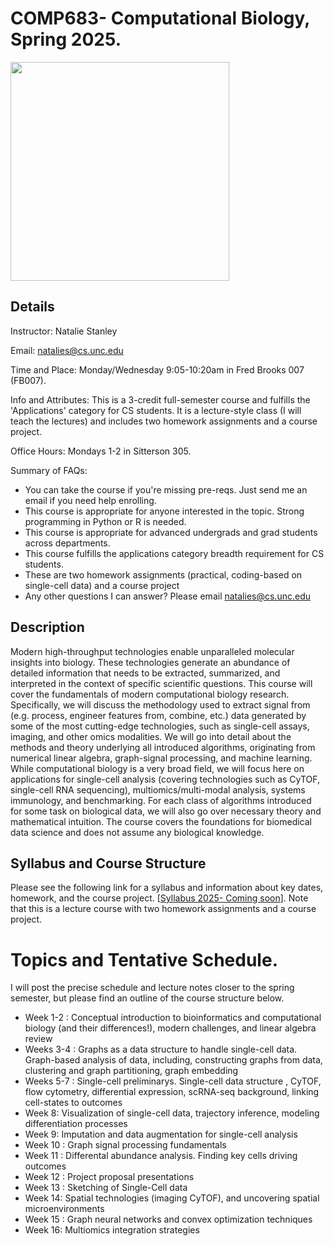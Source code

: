 # COMP683- Computational Biology, Spring 2025. 
<p>
  <img src="https://github.com/natalies-teaching/comp683-2025/blob/main/comp683-20252.png?raw=True" width="350" />
</p>

## Details

Instructor: Natalie Stanley

Email: natalies@cs.unc.edu

Time and Place: Monday/Wednesday 9:05-10:20am in Fred Brooks 007 (FB007). 

Info and Attributes: This is a 3-credit full-semester course and fulfills the 'Applications' category for CS students. It is a lecture-style class (I will teach the lectures) and includes two homework assignments and a course project. 

Office Hours: Mondays 1-2 in Sitterson 305. 

Summary of FAQs: 

* You can take the course if you're missing pre-reqs. Just send me an email if you need help enrolling.
* This course is appropriate for anyone interested in the topic. Strong programming in Python or R is needed.
* This course is appropriate for advanced undergrads and grad students across departments.
* This course fulfills the applications category breadth requirement for CS students.
* These are two homework assignments (practical, coding-based on single-cell data) and a course project
* Any other questions I can answer? Please email natalies@cs.unc.edu  

## Description
Modern high-throughput technologies enable unparalleled molecular insights into biology. These technologies generate an abundance of detailed information that needs to be extracted, summarized, and interpreted in the context of specific scientific questions. This course will cover the fundamentals of modern computational biology research. Specifically, we will discuss the methodology used to extract signal from (e.g. process, engineer features from, combine, etc.) data generated by some of the most cutting-edge technologies, such as single-cell assays, imaging, and other omics modalities. We will go into detail about the methods and theory underlying all introduced algorithms, originating from numerical linear algebra, graph-signal processing, and machine learning. While computational biology is a very broad field, we will focus here on applications for single-cell analysis (covering technologies such as CyTOF, single-cell RNA sequencing), multiomics/multi-modal analysis, systems immunology, and benchmarking. For each class of algorithms introduced for some task on biological data, we will also go over necessary theory and mathematical intuition. The course covers the foundations for biomedical data science and does not assume any biological knowledge.

## Syllabus and Course Structure
Please see the following link for a syllabus and information about key dates, homework, and the course project. [[Syllabus 2025- Coming soon]()]. Note that this is a lecture course with two homework assignments and a course project. 

# Topics and Tentative Schedule. 
I will post the precise schedule and lecture notes closer to the spring semester, but please find an outline of the course structure below. 

* Week 1-2 : Conceptual introduction to bioinformatics and computational biology (and their differences!), modern challenges, and linear algebra review
* Weeks 3-4 : Graphs as a data structure to handle single-cell data. Graph-based analysis of data, including, constructing graphs from data, clustering and graph partitioning, graph embedding 
* Weeks 5-7 : Single-cell preliminarys. Single-cell data structure , CyTOF, flow cytometry, differential expression, scRNA-seq background, linking cell-states to outcomes 
* Week 8: Visualization of single-cell data, trajectory inference, modeling differentiation processes
* Week 9:  Imputation and data augmentation for single-cell analysis 
* Week 10 : Graph signal processing fundamentals
* Week 11 : Differental abundance analysis. Finding key cells driving outcomes
* Week 12 : Project proposal presentations
* Week 13 : Sketching of Single-Cell data
* Week 14: Spatial technologies (imaging CyTOF), and uncovering spatial microenvironments 
* Week 15 : Graph neural networks and convex optimization techniques
* Week 16: Multiomics integration strategies 
<!---
| Date | Topic | Reading | Notes | Code |
|------|-------|---------|-------|------|
|Thursday, Jan 11 | Intro, Bioinformatics vs Computational Biology| [[Systems Immunology, Just Getting Started](https://www.nature.com/articles/ni.3768)], [[Grand Challenges in Single-Cell Data Science](https://genomebiology.biomedcentral.com/articles/10.1186/s13059-020-1926-6)] | [[Lecture 1](https://github.com/natalies-teaching/Comp683_CompBio_2024/blob/main/Lectures/Lecture1_intro.pdf)]  | 
|Tuesday, Jan 16| Linear Algebra Review, Matrix Rank, SVD | [[SLMP. pages 10-22](https://arxiv.org/abs/2004.07984)], [[Data Matrices + Low Rank](https://arxiv.org/abs/1705.07474)] | [[Lecture 2](https://github.com/natalies-teaching/Comp683_CompBio_2024/blob/main/Lectures/Lecture2.pdf)] | [[graph tools for python](https://github.com/KrishnaswamyLab/graphtools)] |
|Thursday, Jan 18| Finish up SVD and truncated SVD; Graph Diffusion and Graph Laplacian ; Building graphs from data; Graph partitioning intro | [[LargeVis](https://arxiv.org/abs/1602.00370)], [[Random Projection Trees](https://cseweb.ucsd.edu/~dasgupta/papers/rptree-stoc.pdf)] | [[Lecture 3](https://github.com/natalies-teaching/Comp683_CompBio_2024/blob/main/Lectures/Lecture3.pdf)] |  
|Tuesday, Jan 23| Graph Partitioning; Modularity; Intro to Probabilistic Approaches Probabilistic graph partitioning (SBM, Affiliation Model))  | [[Fast Unfolding of Communities in Large Networks](https://arxiv.org/abs/0803.0476)], [[Module Detection Benchmarking in Biological Data](https://www.nature.com/articles/s41592-019-0509-5)] [[BigClam](https://dl.acm.org/doi/abs/10.1145/2433396.2433471)],  | [[Lecture 4](https://github.com/natalies-teaching/Comp683_CompBio_2024/blob/main/Lectures/Lecture4.pdf)] | [[SNAP](https://snap.stanford.edu/)], [[Louvain](https://github.com/vtraag/louvain-igraph)], [[Leiden](https://github.com/vtraag/leidenalg) [[graph-tool (SBM)](https://graph-tool.skewed.de/)]  | 
|Thursday, Jan 25| Finish modularity-based graph partitioning; probabilistic graph partitioning| [[SBM for Single-Cell](https://bmcbioinformatics.biomedcentral.com/articles/10.1186/s12859-021-04489-7)], [[Representation Learning on Graphs](https://arxiv.org/abs/1709.05584)], [[Review: Graph Embedding in Comp Bio](https://www.frontiersin.org/articles/10.3389/fgene.2019.00381/full)]] | [[Lecture 5](https://github.com/natalies-teaching/Comp683_CompBio_2024/blob/main/Lectures/Lecture5.pdf)]  |   |
|Tuesday, Jan 30|Finish probabilistic graph partitioning ; affiliation model; Graph Embedding and node2vec|[[Node2Vec](https://dl.acm.org/doi/pdf/10.1145/2939672.2939754?casa_token=vQTboPUL6qIAAAAA:XQsAUtXd4MyWfj1ClUBw8FKhuPbpqO-aE2d7EDs5iX9-jJZP9BuxDbKUjg3CM69YKHALjCAKJtJx)] | [[Lecture 6](https://github.com/natalies-teaching/Comp683_CompBio_2024/blob/main/Lectures/Lecture6.pdf)] |[[node2vec](https://github.com/aditya-grover/node2vec)] |
|Thursday, February 1| Intro to Single-Cell; Flow Cytometry and CyTOF (sc proteomics); Linking cells to outcome | [[Spade](https://www.nature.com/articles/nbt.1991)], [[Citrus](https://www.pnas.org/doi/abs/10.1073/pnas.1408792111)] [[Single-Cells, Many Features](https://www.sciencedirect.com/science/article/pii/S009286741630410X)], [[phenograph](https://www.sciencedirect.com/science/article/pii/S0092867415006376)]  | [[Lecture 7](https://github.com/natalies-teaching/Comp683_CompBio_2024/blob/main/Lectures/Lecture7.pdf)] |    [[phenograph](https://github.com/JinmiaoChenLab/Rphenograph)],  [[FastPG](https://github.com/sararselitsky/FastPG)], [[FCS file tutorial](https://github.com/stanleyn/fcs_tutorial)], [[Spade](https://github.com/nolanlab/spade)]  | 
|Tuesday, February 6|Finish up basics of single-cell; Imputation for single-cell data, Branch Preserving Visualization for Single-Cell Data| [[MAGIC](https://www.biorxiv.org/content/10.1101/111591v1)]  | [[Lecture 8](https://github.com/natalies-teaching/Comp683_CompBio_2024/blob/main/Lectures/Lecture8.pdf)] |   [[MAGIC](https://github.com/KrishnaswamyLab/MAGIC)] | 
|Thursday, February 8 [[Homework 1 online and due Feb 27](https://github.com/natalies-teaching/Comp683_CompBio_2024/tree/main/Homework1)]| Single-cell imputation and dropout with MAGIC; Branch Preserving Visualization with PHATE | [[PHATE](https://www.nature.com/articles/s41587-019-0336-3)]|[[Lecture 9](https://github.com/natalies-teaching/Comp683_CompBio_2024/blob/main/Lectures/Lecture9.pdf)] | [[Phate](https://github.com/KrishnaswamyLab/PHATE)] |
|Tuesday, February 13| No classs - wellness day. | | | |
|Thursday, February 15| Data augmentation with SUGAR; | [[SUGAR](https://arxiv.org/abs/1802.04927)] ; [[GSP Review aricle](https://web.media.mit.edu/~xdong/paper/spm20.pdf)]  | [[Lecture 10](https://github.com/natalies-teaching/Comp683_CompBio_2024/blob/main/Lectures/Lecture10.pdf)] |  [[pyGSP](https://pygsp.readthedocs.io/en/stable/)] |
| Tuesday, February 20 | Graph signal processing background ;  Differential abundance analysis with MELD | [[MELD](https://www.nature.com/articles/s41587-020-00803-5)]  | [[Lecture 11](https://github.com/natalies-teaching/Comp683_CompBio_2024/blob/main/Lectures/Lecture11.pdf)]  |  | |
|Thursday, February 22| Differential Abundance Analysis; MELD and Cydar  | [[Cydar](https://www.nature.com/articles/nmeth.4295)] | [[Lecture 12](https://github.com/natalies-teaching/Comp683_CompBio_2024/blob/main/Lectures/Lecture12.pdf)] | [[cydar](https://www.bioconductor.org/packages/release/bioc/html/cydar.html)] |
|Tuesday, February 27| Differential Abundance Analysis with Milo, Contrastive PCA for dealing with background data| [[Milo](https://www.nature.com/articles/s41587-021-01033-z)], [[Contrastive PCA](https://www.nature.com/articles/s41467-018-04608-8)] | [[Lecture 13](https://github.com/natalies-teaching/Comp683_CompBio_2024/blob/main/Lectures/Lecture13.pdf)] |  [[Milo](https://github.com/emdann/milopy)], [[Contrastive PCA](https://github.com/abidlabs/contrastive)]  | 
|Thursday, February 29 [[Project Proposal Signup](https://docs.google.com/spreadsheets/d/1T3bDGpmppFo6VTtrlhapmIW4mR8JXduNQPGm4HbaPzc/edit?usp=sharing)]| Finish contrastive PCA, combing disjoint single-cell datasets, sketching single-cell data  | [[Conos](https://www.nature.com/articles/s41592-019-0466-z)], [[GeoSketch](https://www.sciencedirect.com/science/article/pii/S2405471219301528)], [[Hopper](https://academic.oup.com/bioinformatics/article/36/Supplement_1/i236/5870483)] | [[Lecture 14](https://github.com/natalies-teaching/Comp683_CompBio_2024/blob/main/Lectures/Lecture14.pdf)] | [[Conos](https://github.com/kharchenkolab/conos)], [[Hopper](https://github.com/bendemeo/hopper)], [[GeoSketch](https://github.com/brianhie/geosketch)] |
|Tuesday, March 5 | Finish sketching, start Trajectory inference and pseudo-time | [[Diffusion Maps for Differentiation](https://academic.oup.com/bioinformatics/article/31/18/2989/241305)], [[Original Diffusion Maps (Coifman)](https://papers.nips.cc/paper/2005/file/2a0f97f81755e2878b264adf39cba68e-Paper.pdf)] | [[Lecture 15](https://github.com/natalies-teaching/Comp683_CompBio_2024/blob/main/Lectures/Lecture15.pdf)]  | [[Diffusion Maps -Scanpy](https://scanpy.readthedocs.io/en/latest/api/scanpy.tl.diffmap.html)], [[SLICER](https://github.com/jw156605/SLICER)] | 
|Thursday,March 7| Finish Trajectory Inference - SLICER, Single-cell imaging modalities and spatial phenptyping | [[LEAPH](https://www.cell.com/cell-reports-methods/pdfExtended/S2667-2375(21)00124-7)], [[SLICER-developed at UNC](https://genomebiology.biomedcentral.com/articles/10.1186/s13059-016-0975-3)] | [[Lecture 16](https://github.com/natalies-teaching/Comp683_CompBio_2024/blob/main/Lectures/Lecture16.pdf)]  |  |
|Tuesday, March 19| Project proposals day 1|  |  |  | 
|Thursday, March 21| Project proposals day 2|  |  |  | 
|Tuesday, March 26| Project proposals day 3 | | | |
|Thursday, March 28| Wellness Day - no class | | | |
|Tuesday, April 2| Spatial Phenotyping with LEAPH; Pixel-level clustering (PIXIE) in IMC images; Start Graph neural networks  | [[Pixie](https://www.biorxiv.org/content/10.1101/2022.08.16.504171v1.abstract)] | [[Lecture 17](https://github.com/natalies-teaching/Comp683_CompBio_2024/blob/main/Lectures/Lecture17.pdf)]   | [[Pixie](https://github.com/angelolab/ark-analysis)]  | 
|Thursday, April 4| Finish Graph Neural Networks (GNN), Correct and Smooth Approach, GNN analysis of IMC shows spatial context doesn't always help | [[Correct and Smooth](https://arxiv.org/abs/2010.13993)], [[GNN for Spatial Context](https://www.biorxiv.org/content/10.1101/2022.12.08.519537v1)] | [[Lecture 18](https://github.com/natalies-teaching/Comp683_CompBio_2024/blob/main/Lectures/Lecture18.pdf)] | [Correct and Smooth](https://github.com/CUAI/CorrectAndSmooth)] |
|Tuesday, April 9| Begin combining biological data from multiple modalities using Grassmann Embeddding| [[Subspace Merging on Grassmann Manifold](https://academic.oup.com/bioinformatics/article/35/10/1653/5134062?login=true)], [[Rayleigh Ritz Business (Spectral Clustering...](https://arxiv.org/abs/0711.0189)] | [[Lecture 19](https://github.com/natalies-teaching/Comp683_CompBio_2024/blob/main/Lectures/Lecture19.pdf)] | [[Grassmann Cluster](https://github.com/michaelsharpnack/GrassmannCluster)] | 
|Thursday, April 11| Graph-based multi-omics integration strategies and graph alignment | [[Mashup](https://www.cell.com/cell-systems/fulltext/S2405-4712(16)30360-X?)], [[REGAL (graph alignment)](https://gemslab.github.io/papers/heimann-2018-regal.pdf)], [[Refining Network Alignment](https://gemslab.github.io/papers/heimann-2021-RefiNA.pdf)] | [[Lecture 20](https://github.com/natalies-teaching/Comp683_CompBio_2024/blob/main/Lectures/Lecture20.pdf)] | [[Mashup](http://cb.csail.mit.edu/cb/mashup/)], [[REGAL](https://github.com/GemsLab/REGAL)] | 
|Tuesday, April 16 [[Final Project Presentation Signups](https://docs.google.com/spreadsheets/d/1LvzE54589TLroS8McWfQ6uAscSf9uOLs_FXnLyScMw4/edit?usp=sharing)], [[Homework 2](https://github.com/natalies-teaching/Comp683_CompBio_2024/tree/main/Homework2)] | Finish graph alignments with REGAL, Multiomics factor analysis (MOFA) | [[REGAL (graph alignment)](https://gemslab.github.io/papers/heimann-2018-regal.pdf)],[[MOFA](https://www.embopress.org/doi/full/10.15252/msb.20178124)] | [[Lecture 21](https://github.com/natalies-teaching/Comp683_CompBio_2024/blob/main/Lectures/Lecture21.pdf)] |  | 
|Thursday, April 18| Multiomics factor analysis (MOFA+), Convex optimization intro | [[MOFA+](https://genomebiology.biomedcentral.com/articles/10.1186/s13059-020-02015-1)], [[ADNI with ADMM](https://psb.stanford.edu/psb-online/proceedings/psb20/Brand.pdf)] | [[Lecture 22](https://github.com/natalies-teaching/Comp683_CompBio_2024/blob/main/Lectures/Lecture22.pdf)] | [[MOFA](https://github.com/bioFAM/MOFA)] |
|Tuesday April 23 [[Template For Project writeup](https://github.com/natalies-teaching/Comp683_CompBio_2024/blob/main/Project_Proposal/Project_writeup.tex)] | Convex Optimization and Data Integration with ADMM, Technical Writing in Comp Bio and Wrap-Up| [[Watch : How to be a Machine Learning Biologist](https://www.youtube.com/watch?v=xueh6WnpRDQ&t=1651s)], [[Graph Representation Learning in Biomedicine](https://arxiv.org/abs/2104.04883)] | [[Lecture 23](https://github.com/natalies-teaching/Comp683_CompBio_2024/blob/main/Lectures/Lecture23.pdf)] |
|Thursday, April 26| First Day of Project Presentations
|Tuesday, April 30| Second Day of Project Presentations
|May 3| Final Project Writeups Due
-->
